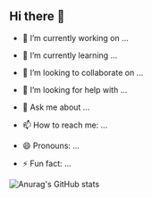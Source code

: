 ## Hi there 👋

- 🔭 I’m currently working on ...
  
- 🌱 I’m currently learning ...
  
- 👯 I’m looking to collaborate on ...
  
- 🤔 I’m looking for help with ...
  
- 💬 Ask me about ...
  
- 📫 How to reach me: ...
  
- 😄 Pronouns: ...
  
- ⚡ Fun fact: ...

![Anurag's GitHub stats](https://github-readme-stats.vercel.app/api?username=dmipaguirre&show_icons=true&theme=radical)
